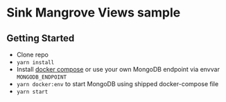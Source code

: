 # Sink Mangrove Views sample

## Getting Started

- Clone repo
- `yarn install`
- Install [docker compose](https://docs.docker.com/compose/) or use your own MongoDB endpoint via envvar `MONGODB_ENDPOINT`
- `yarn docker:env` to start MongoDB using shipped docker-compose file
- `yarn start`
